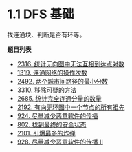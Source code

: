 # 1.1 DFS 基础

找连通块、判断是否有环等。

**题目列表**

- [2316. 统计无向图中无法互相到达点对数](https://leetcode.cn/problems/count-unreachable-pairs-of-nodes-in-an-undirected-graph/description/)
- [1319. 连通网络的操作次数](https://leetcode.cn/problems/number-of-operations-to-make-network-connected/description/)
- [2492. 两个城市间路径的最小分数](https://leetcode.cn/problems/minimum-score-of-a-path-between-two-cities/description/)
- [3310. 移除可疑的方法](https://leetcode.cn/problems/remove-methods-from-project/description/)
- [2685. 统计完全连通分量的数量](https://leetcode.cn/problems/count-the-number-of-complete-components/description/)
- [2192. 有向无环图中一个节点的所有祖先](https://leetcode.cn/problems/all-ancestors-of-a-node-in-a-directed-acyclic-graph/description/)
- [924. 尽量减少恶意软件的传播](https://leetcode.cn/problems/minimize-malware-spread/description/)
- [802. 找到最终的安全状态](https://leetcode.cn/problems/find-eventual-safe-states/description/)
- [2101. 引爆最多的炸弹](https://leetcode.cn/problems/detonate-the-maximum-bombs/)
- [928. 尽量减少恶意软件的传播 II](https://leetcode.cn/problems/minimize-malware-spread-ii/description/)
